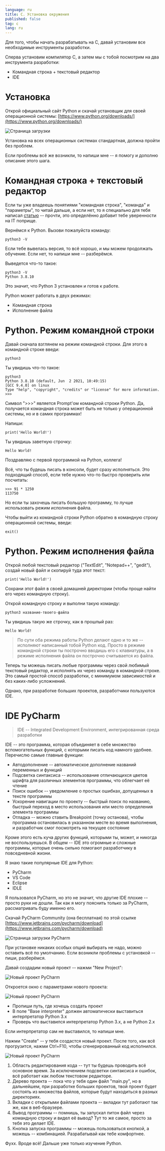 ```yaml
---
language: ru
title: C. Установка окружения
published: false
tag: c
lang: ru
---
```


Для того, чтобы начать разрабатывать на C, давай установим все необходимые инструменты разработки.

Сперва установим компилятор C, а затем мы с тобой посмотрим на два инструмента разработки:
* Командная строка + текстовый редактор
* IDE

# [](#header-1)Установка

Открой официальный сайт Python и скачай установщик для своей операционной системы: [https://www.python.org/downloads/](https://www.python.org/downloads/)

![Страница загрузки](/assets/images/download-page.png)

Установка на всех операционных системах стандартная, должна пройти без проблем.

Если проблемы всё же возникли, то напиши мне -- я помогу и дополню описание этого шага.

# [](#header-1)Командная строка + текстовый редактор

Если ты уже владеешь понятиями "командная строка", "команда" и "параметры", то читай дальше, а если нет, то я специально для тебя написал [статью](/terminal-basics) -- прочти, это определённо добавит тебе уверенности на IT поприще.

Вернёмся к Python. Вызови пожалуйста команду:

```
python3 -V
```

Если тебе вывелась версия, то всё хорошо, и мы можем продолжать обучение. Если нет, то напиши мне -- разберёмся.

Выведется что-то такое:

```
python3 -V
Python 3.8.10
```

Это значит, что Python 3 установлен и готов к работе.

Python может работать в двух режимах:

* Командная строка
* Исполнение файла

# [](#header-2)Python. Режим командной строки

Давай сначала взглянем на режим командной строки. Для этого в командной строке введи:

```
python3
```

Ты увидишь что-то такое:

```
python3
Python 3.8.10 (default, Jun  2 2021, 10:49:15)
[GCC 9.4.0] on linux
Type "help", "copyright", "credits" or "license" for more information.
>>>
```

Символ "\>\>\>" является Prompt'ом командной строки Python. Да, получается командная строка может быть не только у операционной системы, но и в самих программах!

Напиши:

```
print('Hello World!')
```

Ты увидишь заветную строчку:

```
Hello World!
```

Поздравляю с первой программой на Python, коллега!

Всё, что ты будешь писать в консоли, будет сразу исполняться. Это подходящий способ, если тебе нужно что-то быстро проверить или посчитать:

```
>>> 91 * 1250
113750
```

Но если ты захочешь писать большую программу, то лучше использовать режим исполнения файла.

Чтобы выйти из командной строки Python обратно в командную строку операционной системы, введи:

```
exit()
```

# [](#header-2)Python. Режим исполнения файла

Открой любой текстовый редактор ("TextEdit", "Notepad++", "gedit"), создай новый файл и скопируй туда этот текст:

```
print('Hello World!')
```

Сохрани этот файл в своей домашней директории (чтобы проще найти его через командную строку).

Открой командную строку и выполни такую команду:

```
python3 название-твоего-файла
```

Ты увидишь такую же строчку, как в прошлый раз:

```
Hello World!
```

> По сути оба режима работы Python делают одно и то же -- исполняют написанный тобой Python код. Просто в режиме командной строки ты построчно вводишь его с клавиатуры, а в режиме исполнения файла он построчно считывается из файла.

Теперь ты можешь писать любые программы через свой любимый текстовый редактор, и исполнять их через команду в командной строке. Это самый простой способ разработки, с минимумом зависимостей и без каких-либо усложнений.

Однако, при разработке больших проектов, разработчики пользуются IDE.

# [](#header-1)IDE PyCharm

> IDE -- Integrated Development Environment, интегрированная среда разработки

IDE -- это программа, которая объединяет в себе множество вспомогательных функций, с которыми писать код намного удобнее. Перечислю самые главные функции:

* Автодополнение -- автоматическое дополнение названий переменных и функций
* Подсветка синтаксиса -- использование отличающихся цветов шрифта для различных элементов программы, что облегчает её чтение
* Поиск ошибок -- уведомление о простых ошибках, допущенных в тексте программы
* Ускорение навигации по проекту -- быстрый поиск по названию, быстрый переход в место использования или место определения элемента программы
* Отладка -- можно ставить Breakpoint (точку останова), чтобы программа остановилась в указанном месте во время выполнения, и разработчик смог посмотреть на текущее состояние

Кроме этого есть куча других функций, которыми ты, может, и никогда не воспользуешься. В общем -- IDE это огромные и сложные программы, которые очень сильно помогают разработчику в повседневной жизни.

Я знаю такие популярные IDE для Python:

* PyCharm
* VS Code
* Eclipse
* IDLE

Я пользовался PyCharm, но это не значит, что другие IDE плохие -- просто руки не дошли. Так как я могу пояснить только за PyCharm, рассматривать буду именно его.

Скачай PyCharm Community (она бесплатная) по этой ссылке [https://www.jetbrains.com/pycharm/download](https://www.jetbrains.com/pycharm/download)

![Страница загрузки PyCharm](/assets/images/pycharm-download.png)

При установке никаких особых опций выбирать не надо, можно оставить всё по умолчанию. Если возникли проблемы с установкой -- пиши, разберёмся.

Давай создадим новый проект -- нажми "New Project":

![Новый проект PyCharm](/assets/images/pycharm-new-project.png)

Откроется окно с параметрами нового проекта:

![Новый проект PyCharm](/assets/images/pycharm-new-project-window.png)

* Пропиши путь, где хочешь создать проект
* В поле "Base interpreter" должен автоматически выставиться интерпретатор Python 3.x
* Проверь что выставился интерпретатор Python 3.x, а не Python 2.x

Если интерпретатор сам не выставился, то напиши мне.

Нажми "Create" -- у тебя создастся новый проект. После того, как всё прогрузится, нажми Ctrl+F10, чтобы сгенерированный код исполнился.

![Новый проект PyCharm](/assets/images/pycharm-window.png)

1. Область редактирования кода -- тут ты будешь проводить всё основное время. За исключением подсветки синтаксиса и ошибок, всё работает как любом текстовом редакторе.
2. Дерево проекта -- пока что у тебя один файл "main.py", но в дальнейшем, при разработке больших проектов, твой проект будет состоять из множества файлов, которые будут находиться в разных директориях.
3. Вкладки с открытыми файлами проекта -- вкладки тут работают так же, как в веб-браузере.
4. Вывод программы -- помнишь, ты запускал питон файл через командную строку и видел её вывод? Тут то же самое, просто за тебя это делает IDE.
5. Кнопка запуска программы -- можешь пользоваться кнопкой, а можешь -- комбинацией. Разрабатывай как тебе комфортнее.

Фухх. Вроде всё! Дальше уже только изучение Python.
